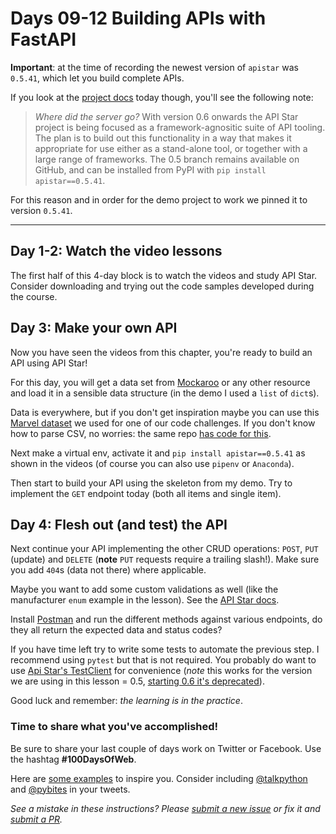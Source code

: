 # Days 09-12 Building APIs with FastAPI

**Important**: at the time of recording the newest version of `apistar` was `0.5.41`, which let you build complete APIs. 

If you look at the [project docs](https://docs.apistar.com) today though, you'll see the following note:

> _Where did the server go?_ With version 0.6 onwards the API Star project is being focused as a framework-agnositic suite of API tooling. The plan is to build out this functionality in a way that makes it appropriate for use either as a stand-alone tool, or together with a large range of frameworks. The 0.5 branch remains available on GitHub, and can be installed from PyPI with `pip install apistar==0.5.41`.

For this reason and in order for the demo project to work we pinned it to version `0.5.41`.

---

## Day 1-2: Watch the video lessons

The first half of this 4-day block is to watch the videos and study API Star. Consider downloading and trying out the code samples developed during the course.

## Day 3: Make your own API

Now you have seen the videos from this chapter, you're ready to build an API using API Star!

For this day, you will get a data set from [Mockaroo](https://mockaroo.com/) or any other resource and load it in a sensible data structure (in the demo I used a `list` of `dict`s).

Data is everywhere, but if you don't get inspiration maybe you can use this [Marvel dataset](https://raw.githubusercontent.com/pybites/marvel_challenge/master/marvel-wikia-data.csv) we used for one of our code challenges. If you don't know how to parse CSV, no worries: the same repo [has code for this](https://github.com/pybites/marvel_challenge/blob/solution/marvel.py).

Next make a virtual env, activate it and `pip install apistar==0.5.41` as shown in the videos (of course you can also use `pipenv` or `Anaconda`).

Then start to build your API using the skeleton from my demo. Try to implement the `GET` endpoint today (both all items and single item).

## Day 4: Flesh out (and test) the API

Next continue your API implementing the other CRUD operations: `POST`, `PUT` (update) and `DELETE` (**note** `PUT` requests require a trailing slash!). Make sure you add `404`s (data not there) where applicable.

Maybe you want to add some custom validations as well (like the manufacturer `enum` example in the lesson). See the [API Star docs](https://docs.apistar.com/type-system/).

Install [Postman](https://www.getpostman.com/) and run the different methods against various endpoints, do they all return the expected data and status codes?

If you have time left try to write some tests to automate the previous step. I recommend using `pytest` but that is not required. You probably do want to use [Api Star's TestClient](https://github.com/encode/apistar/blob/version-0.5.x/docs/api-guide/testing.md) for convenience (*note* this works for the version we are using in this lesson = 0.5, [starting 0.6 it's deprecated](https://docs.apistar.com/#where-did-the-server-go)).

Good luck and remember: _the learning is in the practice_.

### Time to share what you've accomplished!

Be sure to share your last couple of days work on Twitter or Facebook. Use the hashtag **#100DaysOfWeb**. 

Here are [some examples](https://twitter.com/search?q=%23100DaysOfCode) to inspire you. Consider including [@talkpython](https://twitter.com/talkpython) and [@pybites](https://twitter.com/pybites) in your tweets.

*See a mistake in these instructions? Please [submit a new issue](https://github.com/talkpython/100daysofweb-with-python-course/issues) or fix it and [submit a PR](https://github.com/talkpython/100daysofweb-with-python-course/pulls).*
